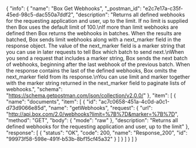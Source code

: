 {
  "info": {
    "name": "Box Get Webhooks",
    "_postman_id": "e2c7e17a-c35f-45ed-98c5-dac550a7ddf2",
    "description": "Returns all defined webhooks for the requesting application and user, up to the limit. If no limit is supplied then Box uses the default limit of 100.\nIf more than limit webhooks are defined then Box returns the webhooks in batches. When the results are batched, Box sends limit webhooks along with a next_marker field in the response object. The value of the next_marker field is a marker string that you can use in later requests to tell Box which batch to send next.\nWhen you send a request that includes a marker string, Box sends the next batch of webhooks, beginning after the last webhook of the previous batch. When the response contains the last of the defined webhooks, Box omits the next_marker field from its response.\nYou can use limit and marker together with the marker string returned in the next_marker field to paginate lists of webhooks.",
    "schema": "https://schema.getpostman.com/json/collection/v2.0.0/"
  },
  "item": [
    {
      "name": "documents",
      "item": [
        {
          "id": "ac7c0658-451a-4c0d-a0c1-d73d9066e85d",
          "name": "getWebhooks",
          "request": {
            "url": "http://api.box.com/2.0/webhooks?limit=%7B%7D&marker=%7B%7D",
            "method": "GET",
            "body": {
              "mode": "raw"
            },
            "description": "Returns all defined webhooks for the requesting application and user, up to the limit"
          },
          "response": [
            {
              "status": "OK",
              "code": 200,
              "name": "Response_200",
              "id": "99973f58-598e-491f-b53b-8bf15cf45a32"
            }
          ]
        }
      ]
    }
  ]
}